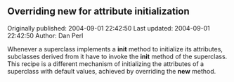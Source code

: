 ## Overriding __new__ for attribute initialization

Originally published: 2004-09-01 22:42:50
Last updated: 2004-09-01 22:42:50
Author: Dan Perl

Whenever a superclass implements a __init__ method to initialize its attributes, subclasses derived from it have to invoke the __init__ method of the superclass.  This recipe is a different mechanism of initializing the attributes of a superclass with default values, achieved by overriding the __new__ method.